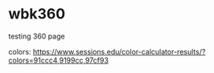 # wbk360
testing 360 page


colors: https://www.sessions.edu/color-calculator-results/?colors=91ccc4,9199cc,97cf93
